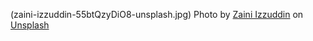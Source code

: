 (zaini-izzuddin-55btQzyDiO8-unsplash.jpg) Photo by <a href="https://unsplash.com/@izzuddindanial?
utm_source=unsplash&utm_medium=referral&utm_content=creditCopyText">Zaini Izzuddin</a> on <a href="https://unsplash.com/s/photos/classroom?utm_source=unsplash&utm_medium=referral&utm_content=creditCopyText">Unsplash</a>
